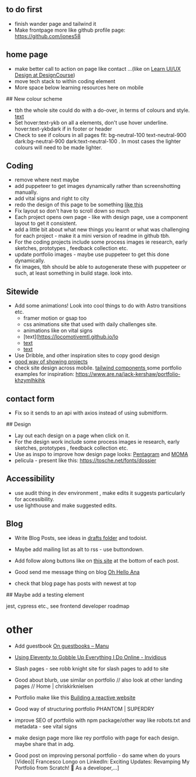 ## to do first

- finish wander page and tailwind it
- Make frontpage more like github profile page: https://github.com/jones58

## home page

- make better call to action on page like contact ...(like on [Learn UI/UX Design at DesignCourse](https://designcourse.com/coaching))
- move tech stack to within coding element
- More space below learning resources here on mobile

## New colour scheme

- tbh the whole site could do with a do-over, in terms of colours and style.
  [text](https://graphicdesignjunction.com/2024/06/how-to-modernize-your-website/?utm_source=vero&utm_medium=email&utm_content=control&utm_campaign=20240605%20Insider%20%28Sponsored%20by%20DMI%29&utm_term=Newsletter#N6)
- Set hover:text-ykb on all a elements, don't use hover underline. hover:text-ykbdark if in footer or header
- Check to see if colours in all pages fit: bg-neutral-100 text-neutral-900 dark:bg-neutral-900 dark:text-neutral-100 . In most cases the lighter colours will need to be made lighter.

## Coding

- remove where next maybe
- add puppeteer to get images dynamically rather than screenshotting manually.
- add vital signs and right to city
- redo the design of this page to be something [like this](https://www.emnuel.xyz/)
- Fix layout so don't have to scroll down so much
- Each project opens own page - like with design page, use a component layout to get it consistent.
- add a little bit about what new things you learnt or what was challenging for each project - make it a mini version of readme in github tbh.
- For the coding projects include some process images ie research, early sketches, prototypes , feedback collection etc.
- update portfolio images - maybe use puppeteer to get this done dynamically.
- fix images, tbh should be able to autogenerate these with puppeteer or such, at least something in build stage. look into.

## Sitewide

- Add some animations! Look into cool things to do with Astro transitions etc.
  - framer motion or gsap too
  - css animations site that used with daily challenges site.
  - animations like on vital signs
  - [text](https://locomotivemtl.github.io/lo
  - [text](https://gsap.com/scroll/)
  - [text](http://michalsnik.github.io/aos/)
- Use Dribble, and other inspiration sites to copy good design
- [good way of showing projects](https://ohamidux.com/work)
- check site design across mobile.
  [tailwind components ](https://floatui.com/)
  some portfolio examples for inspiration: https://www.are.na/jack-kershaw/portfolio-khzymlhkihk

## contact form

- Fix so it sends to an api with axios instead of using submitform.

## Design

- Lay out each design on a page when click on it.
- For the design work include some process images ie research, early sketches, prototypes , feedback collection etc.
- Use as inspo to improve how design page looks: [Pentagram](https://www.pentagram.com/) and [MOMA](https://www.moma.org/calendar/exhibitions/5657s)
- pelicula - present like this: https://tosche.net/fonts/dossier

## Accessibility

- use audit thing in dev environment , make edits it suggests particularly for accessibility.
- use lighthouse and make suggested edits.

## Blog

- Write Blog Posts, see ideas in [drafts folder](src/pages/blog/_drafts) and todoist.
- Maybe add mailing list as alt to rss - use buttondown.
- Add follow along buttons like on [this site](https://manuelmoreale.com/pb-simone-silvestroni) at the bottom of each post.

- Good send me message thing on blog [Oh Hello Ana](https://ohhelloana.blog/i-want-it-all/)
- check that blog page has posts with newest at top

## Maybe add a testing element

jest, cypress etc., see frontend developer roadmap

# other

- Add guestbook [On guestbooks – Manu](https://manuelmoreale.com/@/page/25583Thdp8L1dO0C)

- [Using Eleventy to Gobble Up Everything I Do Online - Invidious](https://yewtu.be/watch?v=e_87IF7KGgo)

- Slash pages - see robb knight site for slash pages to add to site

- Good about blurb, use similar on portfolio // also look at other landing pages // Home | chriskirknielsen

- Portfolio make like this [Building a reactive website](https://feedpress.me/link/23795/16619744/building-a-reactive-website)

- Good way of structuring portfolio PHANTOM | SUPERDRY

- improve SEO of portfolio with npm package/other way like robots.txt and metadata - see vital signs

- make design page more like rey portfolio with page for each design. maybe share that in adg.

- Good post on improving personal portfolio - do same when do yours [Video][ Francesco Longo on LinkedIn: Exciting Updates: Revamping My Portfolio from Scratch! 🚀 As a developer,…]
